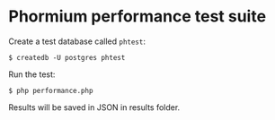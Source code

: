 Phormium performance test suite
===============================

Create a test database called `phtest`:

```
$ createdb -U postgres phtest
```

Run the test:

```
$ php performance.php
```

Results will be saved in JSON in results folder.
